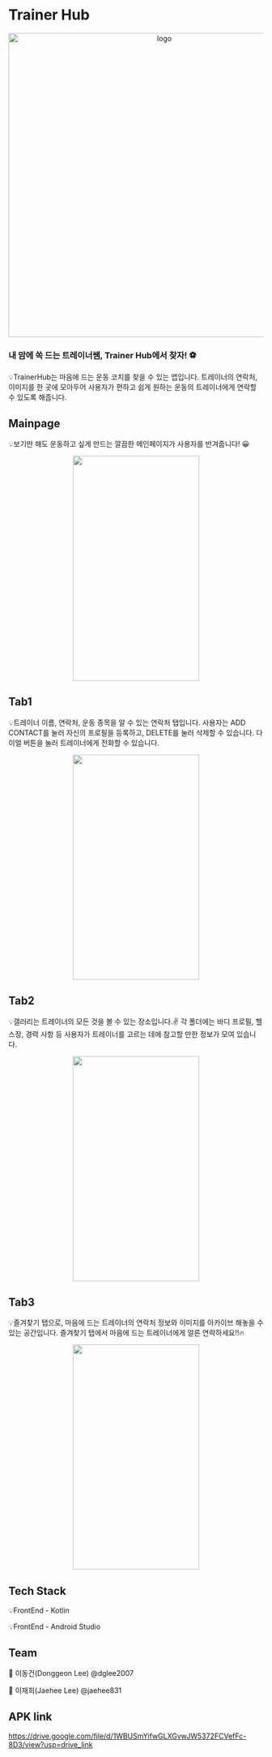 # Trainer Hub
<p align="center">
  <img src="https://github.com/jaehee831/2024-madcamp-week1/assets/108858918/be1976d2-47a9-42b1-b3d6-5f1b30a120fe" alt="logo" width="600">
</p>

### 내 맘에 쏙 드는 트레이너쌤, Trainer Hub에서 찾자! ⚽

💡TrainerHub는 마음에 드는 운동 코치를 찾을 수 있는 앱입니다. 트레이너의 연락처, 이미지를 한 곳에 모아두어 사용자가 편하고 쉽게 원하는 운동의 트레이너에게 연락할 수 있도록 해줍니다. 

## Mainpage

💡보기만 해도 운동하고 싶게 만드는 깔끔한 메인페이지가 사용자를 반겨줍니다! 😀

<p align="center">
  <img src="https://github.com/jaehee831/2024-madcamp-week1/assets/108858918/f7306353-8abb-4fd4-bcf5-ff66175de45f" width="250" height="444" />
</p>


## Tab1

💡트레이너 이름, 연락처, 운동 종목을 알 수 있는 연락처 탭입니다. 사용자는 ADD CONTACT를 눌러 자신의 프로필을 등록하고, DELETE를 눌러 삭제할 수 있습니다. 다이얼 버튼을 눌러 트레이너에게 전화할 수 있습니다. 

<p align="center">
  <img src="https://github.com/jaehee831/2024-madcamp-week1/assets/108858918/2de30dc2-1389-426a-a172-e83f1be97f2d" width="250" height="444" />
</p>


## Tab2

💡갤러리는 트레이너의 모든 것을 볼 수 있는 장소입니다.✌ 각 폴더에는 바디 프로필, 헬스장, 경력 사항 등 사용자가 트레이너를 고르는 데에 참고할 만한 정보가 모여 있습니다. 

<p align="center">
  <img src="https://github.com/jaehee831/2024-madcamp-week1/assets/108858918/f152f223-850b-4f14-9f84-470a33709fd9" width="250" height="444" />
</p>

## Tab3

💡즐겨찾기 탭으로, 마음에 드는 트레이너의 연락처 정보와 이미지를 아카이브 해놓을 수 있는 공간입니다. 즐겨찾기 탭에서 마음에 드는 트레이너에게 얼른 연락하세요!!🔥

<p align="center">
  <img src="https://github.com/jaehee831/2024-madcamp-week1/assets/108858918/be37b14d-0ecd-4c1a-b43d-9352ebcd90fb" width="250" height="444" />
</p>


## Tech Stack 

💡FrontEnd - Kotlin 

💡FrontEnd - Android Studio 



## Team 

👦 이동건(Donggeon Lee) @dglee2007

👩 이재희(Jaehee Lee) @jaehee831



## APK link

https://drive.google.com/file/d/1WBUSmYifwGLXGvwJW5372FCVefFc-8D3/view?usp=drive_link

